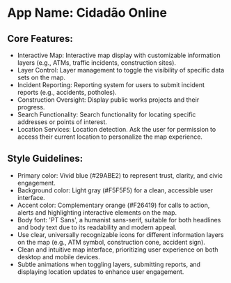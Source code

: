 # **App Name**: Cidadão Online

## Core Features:

- Interactive Map: Interactive map display with customizable information layers (e.g., ATMs, traffic incidents, construction sites).
- Layer Control: Layer management to toggle the visibility of specific data sets on the map.
- Incident Reporting: Reporting system for users to submit incident reports (e.g., accidents, potholes).
- Construction Oversight: Display public works projects and their progress.
- Search Functionality: Search functionality for locating specific addresses or points of interest.
- Location Services: Location detection. Ask the user for permission to access their current location to personalize the map experience.

## Style Guidelines:

- Primary color: Vivid blue (#29ABE2) to represent trust, clarity, and civic engagement.
- Background color: Light gray (#F5F5F5) for a clean, accessible user interface.
- Accent color: Complementary orange (#F26419) for calls to action, alerts and highlighting interactive elements on the map.
- Body font: 'PT Sans', a humanist sans-serif, suitable for both headlines and body text due to its readability and modern appeal.
- Use clear, universally recognizable icons for different information layers on the map (e.g., ATM symbol, construction cone, accident sign).
- Clean and intuitive map interface, prioritizing user experience on both desktop and mobile devices.
- Subtle animations when toggling layers, submitting reports, and displaying location updates to enhance user engagement.